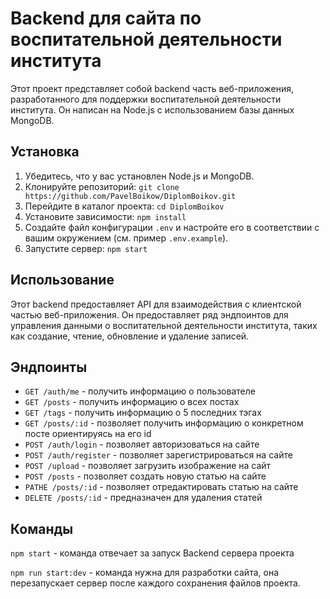 # Backend для сайта по воспитательной деятельности института

Этот проект представляет собой backend часть веб-приложения, разработанного для поддержки воспитательной деятельности института. Он написан на Node.js с использованием базы данных MongoDB.

## Установка

1. Убедитесь, что у вас установлен Node.js и MongoDB.
2. Клонируйте репозиторий: `git clone https://github.com/PavelBoikow/DiplomBoikov.git`
3. Перейдите в каталог проекта: `cd DiplomBoikov`
4. Установите зависимости: `npm install`
5. Создайте файл конфигурации `.env` и настройте его в соответствии с вашим окружением (см. пример `.env.example`).
6. Запустите сервер: `npm start`

## Использование

Этот backend предоставляет API для взаимодействия с клиентской частью веб-приложения. Он предоставляет ряд эндпоинтов для управления данными о воспитательной деятельности института, таких как создание, чтение, обновление и удаление записей.

## Эндпоинты

- `GET /auth/me` - получить информацию о пользователе
- `GET /posts` - получить информацию о всех постах
- `GET /tags` - получить информацию о 5 последних тэгах 
- `GET /posts/:id` - позволяет получить информацию о конкретном посте ориентируясь на его id
- `POST /auth/login` - позволяет авторизоваться на сайте
- `POST /auth/register` - позволяет зарегистрироваться на сайте
- `POST /upload` - позволяет загрузить изображение на сайт
- `POST /posts` - позволяет создать новую статью на сайте 
- `PATHE /posts/:id` - позволяет отредактировать статью на сайте
- `DELETE /posts/:id` - предназначен для удаления статей


## Команды
`npm start` - команда отвечает за запуск Backend сервера проекта

`npm run start:dev` - команда нужна для разработки сайта, она перезапускает сервер после каждого сохранения файлов проекта.

